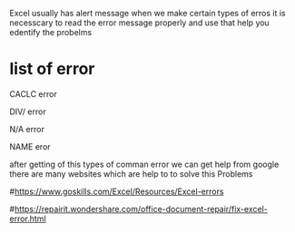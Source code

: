 Excel usually has alert message when we make certain types of erros it is necesscary to read the error message properly and use that help you edentify the probelms 

# list of error

CACLC error

DIV/ error

N/A error

NAME eror

after getting of this types of comman error we can get help from google  there are many websites which are help to to solve this Problems

#https://www.goskills.com/Excel/Resources/Excel-errors

#https://repairit.wondershare.com/office-document-repair/fix-excel-error.html

